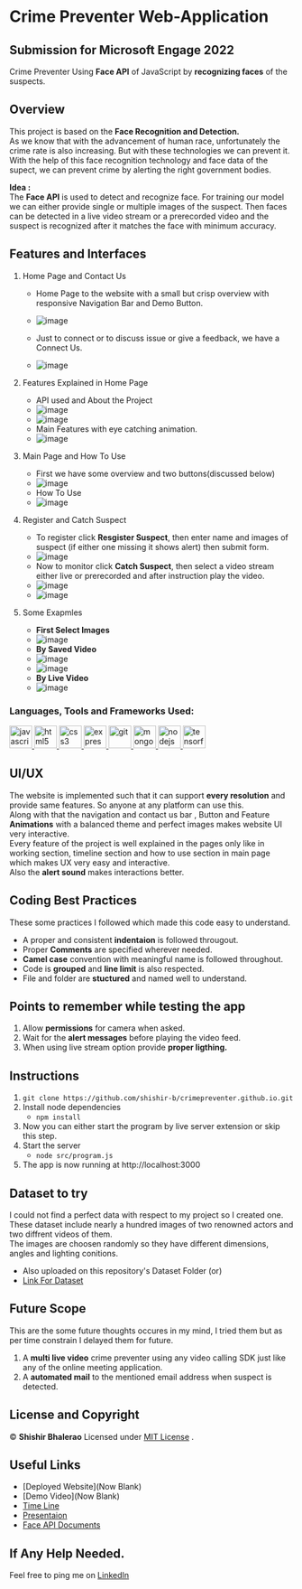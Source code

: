 # Crime Preventer Web-Application
## Submission for Microsoft Engage 2022 

Crime Preventer Using **Face API** of JavaScript by **recognizing faces** of the suspects.

## Overview
This project is based on the **Face Recognition and Detection.** <br>
As we know that with the advancement of human race, unfortunately  the crime rate is also increasing. But with these technologies we can prevent it. With the help of this face recognition technology and face data of the supect, we can prevent crime by alerting the right government bodies.

**Idea :** <br> 
The **Face API** is used to detect and recognize face.
For training our model we can either provide single or multiple images of the suspect.
Then faces can be detected in a live video stream or a prerecorded video and the suspect is recognized after it matches the face with minimum accuracy.

## Features and Interfaces
1. Home Page and Contact Us 
   - Home Page to the website with a small but crisp overview with responsive Navigation Bar and Demo Button.
   - <img src="./readmeImages/Screenshot (243).png" alt="image">

   - Just to connect or to discuss issue or give a feedback, we have a Connect Us. 
   - <img src="./readmeImages/Screenshot (247).png" alt="image">

2. Features Explained in Home Page
   - API used and About the Project
   - <img src="./readmeImages/Screenshot (244).png" alt="image">
   - <img src="./readmeImages/Screenshot (245).png" alt="image">
   - Main Features with eye catching animation.
   - <img src="./readmeImages/Screenshot (248).png" alt="image">

3. Main Page and How To Use
   - First we have some overview and two buttons(discussed below)
   - <img src="./readmeImages/Screenshot (249).png" alt="image">
   - How To Use
   - <img src="./readmeImages/Screenshot (250).png" alt="image">
 
4. Register and Catch Suspect
   - To register click **Resgister Suspect**, then enter name and images of suspect (if either one missing it shows alert) then submit form.
   - <img src="./readmeImages/Screenshot (251).png" alt="image">
   - Now to monitor click **Catch Suspect**, then select a video stream either live or prerecorded and after instruction play the video.
   - <img src="./readmeImages/Screenshot (252).png" alt="image">
   - <img src="./readmeImages/Screenshot (253).png" alt="image">
5. Some Exapmles
   - **First Select Images**
   - <img src="./readmeImages/Screenshot (256).png" alt="image">
   - **By Saved Video**
   - <img src="./readmeImages/Screenshot (257).png" alt="image">
   - <img src="./readmeImages/Screenshot (254).png" alt="image">
   - **By Live Video**
   - <img src="./readmeImages/Screenshot (259).png" alt="image">
### Languages, Tools and Frameworks Used: 
<a href="https://developer.mozilla.org/en-US/docs/Web/JavaScript" target="_blank"> <img src="https://raw.githubusercontent.com/devicons/devicon/master/icons/javascript/javascript-original.svg" alt="javascript" width="40" height="40"/> <a href="https://www.w3.org/html/" target="_blank"> <img src="https://raw.githubusercontent.com/devicons/devicon/master/icons/html5/html5-original-wordmark.svg" alt="html5" width="40" height="40"/> </a> <a href="https://www.w3schools.com/css/" target="_blank"> <img src="https://raw.githubusercontent.com/devicons/devicon/master/icons/css3/css3-original-wordmark.svg" alt="css3" width="40" height="40"/> </a> <a href="https://expressjs.com" target="_blank"> <img src="https://raw.githubusercontent.com/devicons/devicon/master/icons/express/express-original-wordmark.svg" alt="express" width="40" height="40"/> </a> <a href="https://git-scm.com/" target="_blank"> <img src="https://www.vectorlogo.zone/logos/git-scm/git-scm-icon.svg" alt="git" width="40" height="40"/>   </a> <a href="https://www.mongodb.com/" target="_blank"> <img src="https://raw.githubusercontent.com/devicons/devicon/master/icons/mongodb/mongodb-original-wordmark.svg" alt="mongodb" width="40" height="40"/> </a> <a href="https://nodejs.org" target="_blank"> <img src="https://raw.githubusercontent.com/devicons/devicon/master/icons/nodejs/nodejs-original-wordmark.svg" alt="nodejs" width="40" height="40"/> </a> <a href="https://www.tensorflow.org" target="_blank"> <img src="https://www.vectorlogo.zone/logos/tensorflow/tensorflow-icon.svg" alt="tensorflow" width="40" height="40"/> </a> </p>


## UI/UX
The website is implemented such that it can support **every resolution** and provide same features. So anyone at any platform can use this.<br>
Along with that the navigation and contact us bar , Button and Feature **Animations** with a balanced theme and perfect images makes website UI very interactive.<br>
Every feature of the project is well explained in the pages only like in working section, timeline section and how to use section in main page which makes UX very easy and interactive. <br>
Also the **alert sound** makes interactions better. <br>

## Coding Best Practices
These some practices I followed which made this code easy to understand.
- A proper and consistent **indentaion** is followed througout.
- Proper **Comments** are specified wherever needed.
- **Camel case** convention with meaningful name is followed throughout.
- Code is **grouped** and **line limit** is also respected.
- File and folder are **stuctured** and named well to understand.


## Points to remember while testing the app


1. Allow **permissions** for camera when asked.
2. Wait for the **alert messages** before playing the video feed.
3. When using live stream option provide **proper ligthing.**


## Instructions


1. `git clone https://github.com/shishir-b/crimepreventer.github.io.git`  
2. Install node dependencies 
   - `npm install`
3. Now you can either start the program by live server extension or skip this step. 
4. Start the server
   - `node src/program.js`
5. The app is now running at http://localhost:3000

## Dataset to try
I could not find a perfect data with respect to my project so I created one. <br>
These dataset include nearly a hundred images of two renowned actors and two diffrent videos of them. <br>
The images are choosen randomly so they have different dimensions, angles and lighting conitions.
- Also uploaded on this repository's Dataset Folder (or)
- [Link For Dataset](https://drive.google.com/drive/folders/1UGBaS86goNV-7EBEaCEojIjMiNwHhWX_?usp=sharing)

## Future Scope
This are the some future thoughts occures in my mind, I tried them but as per time constrain I delayed them for future.
1. A **multi live video** crime preventer using any video calling SDK just like any of the online meeting application.
2. A **automated mail** to the mentioned email address when suspect is detected.

## License and Copyright

&copy; **Shishir Bhalerao**
Licensed under [MIT License](/LICENSE) .


## Useful Links
- [Deployed Website](Now Blank)
- [Demo Video](Now Blank)
- [Time Line](https://docs.google.com/presentation/d/1JbjXtlUo9oX1Nt3KcCjNvbegIx7x1BnW/edit?usp=sharing&ouid=115596621425655826146&rtpof=true&sd=true)
- [Presentaion](https://drive.google.com/file/d/1ik17DaUR9vSjJSZ_E0manHRbK18Hv1AW/view?usp=sharing)
- [Face API Documents](https://justadudewhohacks.github.io/face-api.js/docs/index.html)


## If Any Help Needed.

Feel free to ping me on [LinkedIn](https://www.linkedin.com/in/shishir-bhalerao-76b583237/) 


